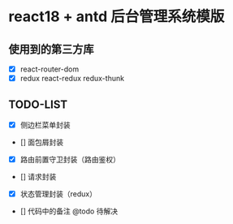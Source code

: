 # react18 + antd 后台管理系统模版

## 使用到的第三方库
- [x] react-router-dom
- [x] redux react-redux redux-thunk

## TODO-LIST
- [x] 侧边栏菜单封装
- [] 面包屑封装
- [x] 路由前置守卫封装（路由鉴权）
- [] 请求封装
- [x] 状态管理封装（redux）
- [] 代码中的备注 @todo 待解决 
